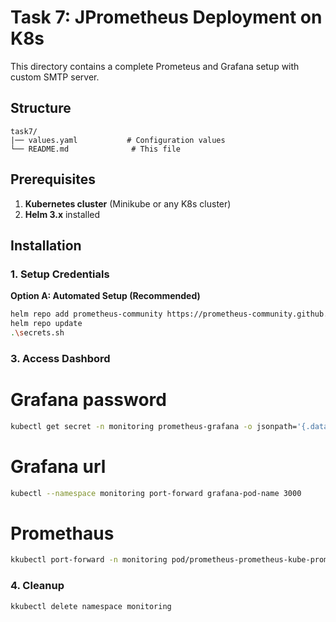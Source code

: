 # Task 7: JPrometheus Deployment on K8s

This directory contains a complete Prometeus and Grafana setup with custom SMTP server.

## Structure

```
task7/
|── values.yaml           # Configuration values
└── README.md              # This file
```

## Prerequisites

1. **Kubernetes cluster** (Minikube or any K8s cluster)
2. **Helm 3.x** installed

## Installation

### 1. Setup Credentials 

**Option A: Automated Setup (Recommended)**
```bash
helm repo add prometheus-community https://prometheus-community.github.io/helm-charts
helm repo update
.\secrets.sh
```


### 3. Access Dashbord

# Grafana password
```bash
kubectl get secret -n monitoring prometheus-grafana -o jsonpath='{.data.admin-password}' | base64 --decode
```

# Grafana url
```bash
kubectl --namespace monitoring port-forward grafana-pod-name 3000
```

# Promethaus
```bash
kkubectl port-forward -n monitoring pod/prometheus-prometheus-kube-prometheus-prometheus-0 9090:9090
```

### 4. Cleanup

```bash
kkubectl delete namespace monitoring
```